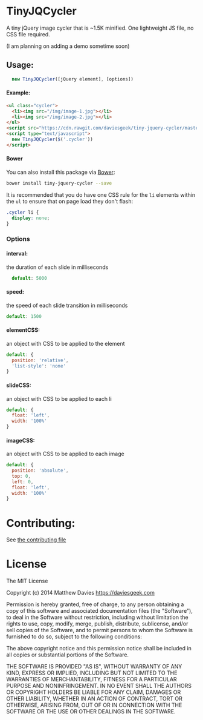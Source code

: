 # TinyJQCycler
A tiny jQuery image cycler that is ~1.5K minified. One lightweight JS file, no CSS file required.

(I am planning on adding a demo sometime soon)

## Usage:

```js
  new TinyJQCycler([jQuery element], [options])
```
#### Example:
```html
<ul class="cycler">
  <li><img src="/img/image-1.jpg"></li>
  <li><img src="/img/image-2.jpg"></li>
</ul>
<script src="https://cdn.rawgit.com/daviesgeek/tiny-jquery-cycler/master/dist/tiny-jquery-cycler.min.js"></script>
<script type="text/javascript">
  new TinyJQCycler($('.cycler'))
</script>
```

#### Bower
You can also install this package via [Bower](http://bower.io/):
```bash
bower install tiny-jquery-cycler --save
```

It is recommended that you do have one CSS rule for the `li` elements within the `ul` to ensure that on page load they don't flash:
```css
.cycler li {
  display: none;
}
```

### Options
#### interval:
the duration of each slide in milliseconds
```js
  default: 5000
```
#### speed:
the speed of each slide transition in milliseconds
```js
default: 1500
```
#### elementCSS:
an object with CSS to be applied to the element
```js
default: {
  position: 'relative',
  'list-style': 'none'
}
```
#### slideCSS:
an object with CSS to be applied to each li
```js
default: {
  float: 'left',
  width: '100%'
}
```
#### imageCSS:
an object with CSS to be applied to each image
```js
default: {
  position: 'absolute',
  top: 0,
  left: 0,
  float: 'left',
  width: '100%'
}
```

# Contributing:
See [the contributing file](CONTRIBUTING.md)

# License

The MIT License

Copyright (c) 2014 Matthew Davies https://daviesgeek.com

Permission is hereby granted, free of charge, to any person obtaining a copy of this software and associated documentation files (the "Software"), to deal in the Software without restriction, including without limitation the rights to use, copy, modify, merge, publish, distribute, sublicense, and/or sell copies of the Software, and to permit persons to whom the Software is furnished to do so, subject to the following conditions:

The above copyright notice and this permission notice shall be included in all copies or substantial portions of the Software.

THE SOFTWARE IS PROVIDED "AS IS", WITHOUT WARRANTY OF ANY KIND, EXPRESS OR IMPLIED, INCLUDING BUT NOT LIMITED TO THE WARRANTIES OF MERCHANTABILITY, FITNESS FOR A PARTICULAR PURPOSE AND NONINFRINGEMENT. IN NO EVENT SHALL THE AUTHORS OR COPYRIGHT HOLDERS BE LIABLE FOR ANY CLAIM, DAMAGES OR OTHER LIABILITY, WHETHER IN AN ACTION OF CONTRACT, TORT OR OTHERWISE, ARISING FROM, OUT OF OR IN CONNECTION WITH THE SOFTWARE OR THE USE OR OTHER DEALINGS IN THE SOFTWARE.
